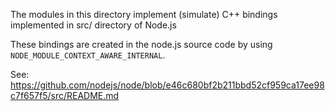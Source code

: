 The modules in this directory implement (simulate) C++ bindings implemented in
src/ directory of Node.js

These bindings are created in the node.js source code by using
`NODE_MODULE_CONTEXT_AWARE_INTERNAL`.

See:
https://github.com/nodejs/node/blob/e46c680bf2b211bbd52cf959ca17ee98c7f657f5/src/README.md
